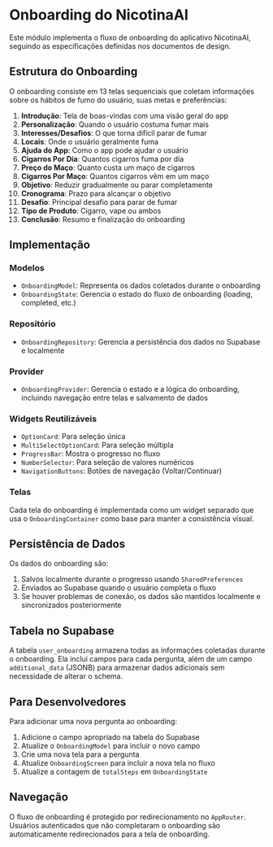# Onboarding do NicotinaAI

Este módulo implementa o fluxo de onboarding do aplicativo NicotinaAI, seguindo as especificações definidas nos documentos de design.

## Estrutura do Onboarding

O onboarding consiste em 13 telas sequenciais que coletam informações sobre os hábitos de fumo do usuário, suas metas e preferências:

1. **Introdução**: Tela de boas-vindas com uma visão geral do app
2. **Personalização**: Quando o usuário costuma fumar mais
3. **Interesses/Desafios**: O que torna difícil parar de fumar
4. **Locais**: Onde o usuário geralmente fuma
5. **Ajuda do App**: Como o app pode ajudar o usuário
6. **Cigarros Por Dia**: Quantos cigarros fuma por dia
7. **Preço do Maço**: Quanto custa um maço de cigarros
8. **Cigarros Por Maço**: Quantos cigarros vêm em um maço
9. **Objetivo**: Reduzir gradualmente ou parar completamente
10. **Cronograma**: Prazo para alcançar o objetivo
11. **Desafio**: Principal desafio para parar de fumar
12. **Tipo de Produto**: Cigarro, vape ou ambos
13. **Conclusão**: Resumo e finalização do onboarding

## Implementação

### Modelos

- `OnboardingModel`: Representa os dados coletados durante o onboarding
- `OnboardingState`: Gerencia o estado do fluxo de onboarding (loading, completed, etc.)

### Repositório

- `OnboardingRepository`: Gerencia a persistência dos dados no Supabase e localmente

### Provider

- `OnboardingProvider`: Gerencia o estado e a lógica do onboarding, incluindo navegação entre telas e salvamento de dados

### Widgets Reutilizáveis

- `OptionCard`: Para seleção única
- `MultiSelectOptionCard`: Para seleção múltipla
- `ProgressBar`: Mostra o progresso no fluxo
- `NumberSelector`: Para seleção de valores numéricos
- `NavigationButtons`: Botões de navegação (Voltar/Continuar)

### Telas

Cada tela do onboarding é implementada como um widget separado que usa o `OnboardingContainer` como base para manter a consistência visual.

## Persistência de Dados

Os dados do onboarding são:

1. Salvos localmente durante o progresso usando `SharedPreferences`
2. Enviados ao Supabase quando o usuário completa o fluxo
3. Se houver problemas de conexão, os dados são mantidos localmente e sincronizados posteriormente

## Tabela no Supabase

A tabela `user_onboarding` armazena todas as informações coletadas durante o onboarding. Ela inclui campos para cada pergunta, além de um campo `additional_data` (JSONB) para armazenar dados adicionais sem necessidade de alterar o schema.

## Para Desenvolvedores

Para adicionar uma nova pergunta ao onboarding:

1. Adicione o campo apropriado na tabela do Supabase
2. Atualize o `OnboardingModel` para incluir o novo campo
3. Crie uma nova tela para a pergunta
4. Atualize `OnboardingScreen` para incluir a nova tela no fluxo
5. Atualize a contagem de `totalSteps` em `OnboardingState`

## Navegação

O fluxo de onboarding é protegido por redirecionamento no `AppRouter`. Usuários autenticados que não completaram o onboarding são automaticamente redirecionados para a tela de onboarding.